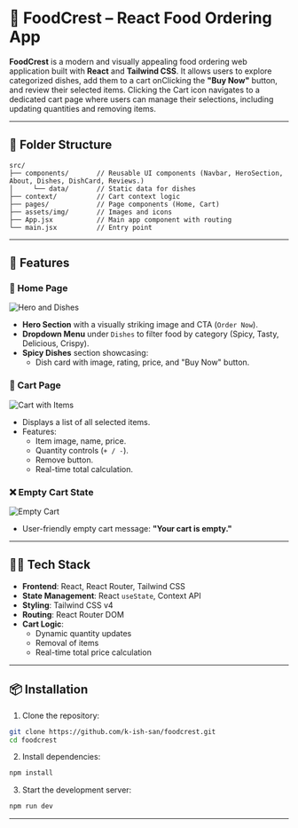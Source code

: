 # 🥘 FoodCrest – React Food Ordering App

**FoodCrest** is a modern and visually appealing food ordering web application built with **React** and **Tailwind CSS**. It allows users to explore categorized dishes, add them to a cart onClicking the **"Buy Now"** button, and review their selected items. Clicking the Cart icon navigates to a dedicated cart page where users can manage their selections, including updating quantities and removing items.

---

## 📁 Folder Structure


```plaintext
src/
├── components/       // Reusable UI components (Navbar, HeroSection, About, Dishes, DishCard, Reviews.)
│     └── data/       // Static data for dishes
├── context/          // Cart context logic
├── pages/            // Page components (Home, Cart)
├── assets/img/       // Images and icons
├── App.jsx           // Main app component with routing
└── main.jsx          // Entry point
```

---

## 🚀 Features

### 🌟 Home Page

![Hero and Dishes](https://res.cloudinary.com/dc4gefidz/image/upload/v1751523397/Screenshot_2_izwhvo.png)

- **Hero Section** with a visually striking image and CTA (`Order Now`).
- **Dropdown Menu** under `Dishes` to filter food by category (Spicy, Tasty, Delicious, Crispy).
- **Spicy Dishes** section showcasing:
  - Dish card with image, rating, price, and "Buy Now" button.

### 🛒 Cart Page

![Cart with Items]([./screenshots/screenshot-cart-filled.png](https://res.cloudinary.com/dc4gefidz/image/upload/v1751523396/Screenshot_3_wq9umu.png))

- Displays a list of all selected items.
- Features:
  - Item image, name, price.
  - Quantity controls (`+ / -`).
  - Remove button.
  - Real-time total calculation.

### ❌ Empty Cart State

![Empty Cart](https://res.cloudinary.com/dc4gefidz/image/upload/v1751523397/Screenshot_2_izwhvo.png)

- User-friendly empty cart message: **"Your cart is empty."**

---

## 🧑‍💻 Tech Stack

- **Frontend**: React, React Router, Tailwind CSS
- **State Management**: React `useState`, Context API
- **Styling**: Tailwind CSS v4
- **Routing**: React Router DOM
- **Cart Logic**:
  - Dynamic quantity updates
  - Removal of items
  - Real-time total price calculation

---

## 📦 Installation

1. Clone the repository:

```bash
git clone https://github.com/k-ish-san/foodcrest.git
cd foodcrest
```

2. Install dependencies:

```bash
npm install
```

3. Start the development server:

```bash
npm run dev
```

---
